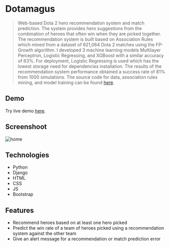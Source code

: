 # Dotamagus

> Web-based Dota 2 hero recommendation system and match prediction. The system provides hero suggestions from the combination of heroes that often win when they are picked together. The recommendation system is built based on Association Rules which mined from a dataset of 621,064 Dota 2 matches using the FP-Growth algorithm. I developed 3 machine learning models Multilayer Perceptron, Logistic Regressing, and XGBoost with a similar accuracy of 63%. For deployment, Logistic Regressing is used which has the lowest storage need for dependencies installation. The results of the recommendation system performance obtained a success rate of 81% from 1000 simulations. The source code for data, association rules mining, and model training can be found [here](https://github.com/erwintobing15/rules-model).

## Demo
Try live demo [here](https://dotamagos.pythonanywhere.com/).

## Screenshoot
![home](../assets/home.PNG)

## Technologies
* Python
* Django
* HTML
* CSS
* JS
* Bootstrap

## Features
* Recommend heroes based on at least one hero picked
* Predict the win rate of a team of heroes picked using a recommendation system against the other team
* Give an alert message for a recommendation or match prediction error
